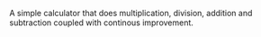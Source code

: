 A simple calculator that does multiplication, division, addition and subtraction coupled with continous improvement.
